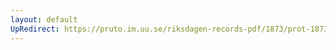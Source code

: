 ```yaml
---
layout: default
UpRedirect: https://pruto.im.uu.se/riksdagen-records-pdf/1873/prot-1873--fk--329.pdf
---
```

